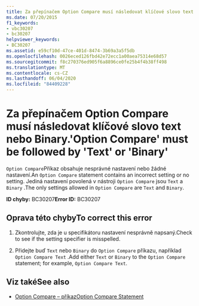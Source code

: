 ```yaml
---
title: Za přepínačem Option Compare musí následovat klíčové slovo text nebo Binary.
ms.date: 07/20/2015
f1_keywords:
- vbc30207
- bc30207
helpviewer_keywords:
- BC30207
ms.assetid: e59cf10d-47ce-401d-8474-3b69a3a5f5db
ms.openlocfilehash: 0026eced126fbd42e72ecc1a00aea75314e68d57
ms.sourcegitcommit: f8c270376ed905f6a8896ce0fe25b4f4b38ff498
ms.translationtype: MT
ms.contentlocale: cs-CZ
ms.lasthandoff: 06/04/2020
ms.locfileid: "84409228"
---
```

# <a name="option-compare-must-be-followed-by-text-or-binary"></a><span data-ttu-id="8d1d0-102">Za přepínačem Option Compare musí následovat klíčové slovo text nebo Binary.</span><span class="sxs-lookup"><span data-stu-id="8d1d0-102">'Option Compare' must be followed by 'Text' or 'Binary'</span></span>
<span data-ttu-id="8d1d0-103">`Option Compare`Příkaz obsahuje nesprávné nastavení nebo žádné nastavení.</span><span class="sxs-lookup"><span data-stu-id="8d1d0-103">An `Option Compare` statement contains an incorrect setting or no setting.</span></span> <span data-ttu-id="8d1d0-104">Jediná nastavení povolená v nástroji `Option Compare` jsou `Text` a `Binary` .</span><span class="sxs-lookup"><span data-stu-id="8d1d0-104">The only settings allowed in `Option Compare` are `Text` and `Binary`.</span></span>  
  
 <span data-ttu-id="8d1d0-105">**ID chyby:** BC30207</span><span class="sxs-lookup"><span data-stu-id="8d1d0-105">**Error ID:** BC30207</span></span>  
  
## <a name="to-correct-this-error"></a><span data-ttu-id="8d1d0-106">Oprava této chyby</span><span class="sxs-lookup"><span data-stu-id="8d1d0-106">To correct this error</span></span>  
  
1. <span data-ttu-id="8d1d0-107">Zkontrolujte, zda je u specifikátoru nastavení nesprávně napsaný.</span><span class="sxs-lookup"><span data-stu-id="8d1d0-107">Check to see if the setting specifier is misspelled.</span></span>  
  
2. <span data-ttu-id="8d1d0-108">Přidejte buď `Text` nebo `Binary` do `Option Compare` příkazu, například `Option Compare Text` .</span><span class="sxs-lookup"><span data-stu-id="8d1d0-108">Add either `Text` or `Binary` to the `Option Compare` statement; for example, `Option Compare Text`.</span></span>  
  
## <a name="see-also"></a><span data-ttu-id="8d1d0-109">Viz také</span><span class="sxs-lookup"><span data-stu-id="8d1d0-109">See also</span></span>

- [<span data-ttu-id="8d1d0-110">Option Compare – příkaz</span><span class="sxs-lookup"><span data-stu-id="8d1d0-110">Option Compare Statement</span></span>](../language-reference/statements/option-compare-statement.md)
